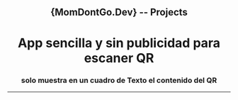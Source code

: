 <h2 align="center"> {MomDontGo.Dev} --  Projects </h2>

<h1 align="center"> App sencilla y sin publicidad para  escaner QR </h1>
<h3 align="center">solo muestra en un cuadro de Texto el contenido del QR</h3>
<hr><br>
 
